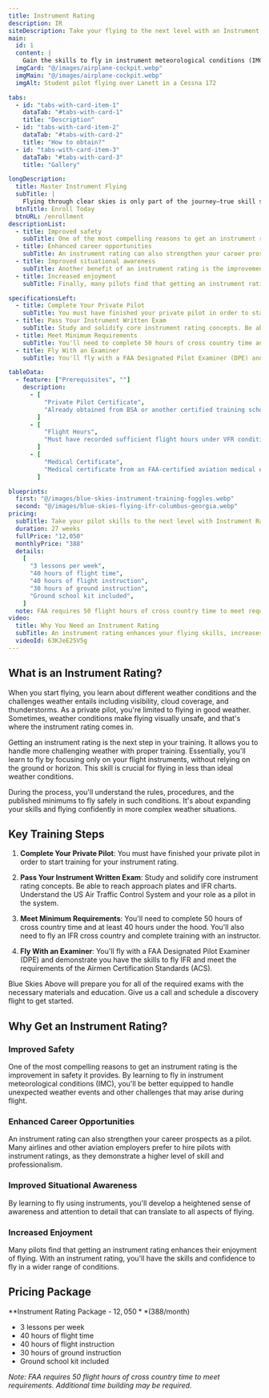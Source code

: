 ```yaml
---
title: Instrument Rating
description: IR
siteDescription: Take your flying to the next level with an Instrument Rating from Blue Skies Above in Lanett, Alabama. Train to fly safely in low-visibility conditions, improve situational awareness, and open doors to commercial aviation careers. Financing available.
main:
  id: 1
  content: |
    Gain the skills to fly in instrument meteorological conditions (IMC) and expand your flying capabilities with our professional instrument rating training in Lanett, Alabama.
  imgCard: "@/images/airplane-cockpit.webp"
  imgMain: "@/images/airplane-cockpit.webp"
  imgAlt: Student pilot flying over Lanett in a Cessna 172

tabs:
  - id: "tabs-with-card-item-1"
    dataTab: "#tabs-with-card-1"
    title: "Description"
  - id: "tabs-with-card-item-2"
    dataTab: "#tabs-with-card-2"
    title: "How to obtain?"
  - id: "tabs-with-card-item-3"
    dataTab: "#tabs-with-card-3"
    title: "Gallery"

longDescription:
  title: Master Instrument Flying
  subTitle: |
    Flying through clear skies is only part of the journey—true skill shines when the weather turns. An Instrument Rating takes you beyond the limits of fair-weather flying and prepares you to navigate safely through clouds, low visibility, and complex airspace using only your instruments. It’s a vital step in becoming a more capable, confident, and career-ready pilot. Whether you're aiming to fly more reliably or take the next step toward commercial aviation, this training sharpens your precision and opens new possibilities. Ready to level up your flying? Enroll today and start your instrument training with Blue Skies Above.
  btnTitle: Enroll Today
  btnURL: /enrollment
descriptionList:
  - title: Improved safety
    subTitle: One of the most compelling reasons to get an instrument rating is the improvement in safety it provides. By learning to fly in instrument meteorological conditions (IMC), you'll be better equipped to handle unexpected weather events and other challenges that may arise during flight. With an instrument rating, you'll be able to fly with greater confidence and proficiency, knowing that you have the skills and knowledge to handle a wider range of situations.
  - title: Enhanced career opportunities
    subTitle: An instrument rating can also strengthen your career prospects as a pilot. Many airlines and other aviation employers prefer to hire pilots with instrument ratings, as they demonstrate a higher level of skill and professionalism. Additionally, an instrument rating may be required for certain types of flying, such as flying for an airline or chartering aircraft.
  - title: Improved situational awareness
    subTitle: Another benefit of an instrument rating is the improvement in situational awareness it provides. By learning to fly using instruments, you'll develop a heightened sense of awareness and attention to detail that can translate to all aspects of flying. This increased awareness can help you make better decisions and react more quickly to changing conditions, leading to safer, more efficient flights.
  - title: Increased enjoyment
    subTitle: Finally, many pilots find that getting an instrument rating enhances their enjoyment of flying. With an instrument rating, you'll have the skills and confidence to fly in a wider range of conditions and environments, allowing you to experience the thrill of flight in a whole new way.

specificationsLeft:
  - title: Complete Your Private Pilot
    subTitle: You must have finished your private pilot in order to start training for your instrument rating.
  - title: Pass Your Instrument Written Exam
    subTitle: Study and solidify core instrument rating concepts. Be able to reach approach plates and IFR charts. Understand the US Air Traffic Control System and your role as a pilot in the system.
  - title: Meet Minimum Requirements
    subTitle: You'll need to complete 50 hours of cross country time and at least 40 hours under the hood. You'll also need to fly an IFR cross country and complete training with an instructor.
  - title: Fly With an Examiner
    subTitle: You'll fly with a FAA Designated Pilot Examiner (DPE) and demonstrate you have the skills to fly IFR and meet the requirements of the Airmen Certification Standards (ACS).

tableData:
  - feature: ["Prerequisites", ""]
    description:
      - [
          "Private Pilot Certificate",
          "Already obtained from BSA or another certified training school",
        ]
      - [
          "Flight Hours",
          "Must have recorded sufficient flight hours under VFR conditions",
        ]
      - [
          "Medical Certificate",
          "Medical certificate from an FAA-certified aviation medical examiner",
        ]

blueprints:
  first: "@/images/blue-skies-instrument-training-foggles.webp"
  second: "@/images/blue-skies-flying-ifr-columbus-georgia.webp"
pricing:
  subTitle: Take your pilot skills to the next level with Instrument Rating
  duration: 27 weeks
  fullPrice: "12,050"
  monthlyPrice: "388"
  details:
    [
      "3 lessons per week",
      "40 hours of flight time",
      "40 hours of flight instruction",
      "30 hours of ground instruction",
      "Ground school kit included",
    ]
  note: FAA requires 50 flight hours of cross country time to meet requirements. Additional time building may be required.
video:
  title: Why You Need an Instrument Rating
  subTitle: An instrument rating enhances your flying skills, increases safety in low-visibility conditions, and opens doors to advanced certifications and career opportunities. Gain the confidence and expertise needed to navigate complex airspace and unpredictable weather with precision.
  videoId: 63KJeE25V5g
---
```


## What is an Instrument Rating?

When you start flying, you learn about different weather conditions and the challenges weather entails including visibility, cloud coverage, and thunderstorms. As a private pilot, you're limited to flying in good weather. Sometimes, weather conditions make flying visually unsafe, and that's where the instrument rating comes in.

Getting an instrument rating is the next step in your training. It allows you to handle more challenging weather with proper training. Essentially, you'll learn to fly by focusing only on your flight instruments, without relying on the ground or horizon. This skill is crucial for flying in less than ideal weather conditions.

During the process, you'll understand the rules, procedures, and the published minimums to fly safely in such conditions. It's about expanding your skills and flying confidently in more complex weather situations.

## Key Training Steps

1. **Complete Your Private Pilot**: You must have finished your private pilot in order to start training for your instrument rating.

2. **Pass Your Instrument Written Exam**: Study and solidify core instrument rating concepts. Be able to reach approach plates and IFR charts. Understand the US Air Traffic Control System and your role as a pilot in the system.

3. **Meet Minimum Requirements**: You'll need to complete 50 hours of cross country time and at least 40 hours under the hood. You'll also need to fly an IFR cross country and complete training with an instructor.

4. **Fly With an Examiner**: You'll fly with a FAA Designated Pilot Examiner (DPE) and demonstrate you have the skills to fly IFR and meet the requirements of the Airmen Certification Standards (ACS).

Blue Skies Above will prepare you for all of the required exams with the necessary materials and education. Give us a call and schedule a discovery flight to get started.

## Why Get an Instrument Rating?

### Improved Safety

One of the most compelling reasons to get an instrument rating is the improvement in safety it provides. By learning to fly in instrument meteorological conditions (IMC), you'll be better equipped to handle unexpected weather events and other challenges that may arise during flight.

### Enhanced Career Opportunities

An instrument rating can also strengthen your career prospects as a pilot. Many airlines and other aviation employers prefer to hire pilots with instrument ratings, as they demonstrate a higher level of skill and professionalism.

### Improved Situational Awareness

By learning to fly using instruments, you'll develop a heightened sense of awareness and attention to detail that can translate to all aspects of flying.

### Increased Enjoyment

Many pilots find that getting an instrument rating enhances their enjoyment of flying. With an instrument rating, you'll have the skills and confidence to fly in a wider range of conditions.

## Pricing Package

**Instrument Rating Package - $12,050** ($388/month)

- 3 lessons per week
- 40 hours of flight time
- 40 hours of flight instruction
- 30 hours of ground instruction
- Ground school kit included

_Note: FAA requires 50 flight hours of cross country time to meet requirements. Additional time building may be required._
